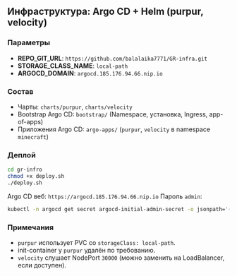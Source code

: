## Инфраструктура: Argo CD + Helm (purpur, velocity)

### Параметры
- **REPO_GIT_URL**: `https://github.com/balalaika7771/GR-infra.git`
- **STORAGE_CLASS_NAME**: `local-path`
- **ARGOCD_DOMAIN**: `argocd.185.176.94.66.nip.io`

### Состав
- Чарты: `charts/purpur`, `charts/velocity`
- Bootstrap Argo CD: `bootstrap/` (Namespace, установка, Ingress, app-of-apps)
- Приложения Argo CD: `argo-apps/` (`purpur`, `velocity` в namespace `minecraft`)

### Деплой
```bash
cd gr-infro
chmod +x deploy.sh
./deploy.sh
```

Argo CD веб: `https://argocd.185.176.94.66.nip.io`
Пароль `admin`:
```bash
kubectl -n argocd get secret argocd-initial-admin-secret -o jsonpath='{.data.password}' | base64 -d; echo
```

### Примечания
- `purpur` использует PVC со `storageClass: local-path`.
- init-container у `purpur` удалён по требованию.
- `velocity` слушает NodePort `30000` (можно заменить на LoadBalancer, если доступен).

